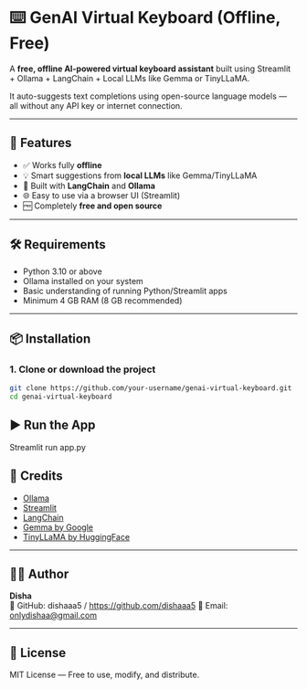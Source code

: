 # ⌨️ GenAI Virtual Keyboard (Offline, Free)

A **free, offline AI-powered virtual keyboard assistant** built using Streamlit + Ollama + LangChain + Local LLMs like Gemma or TinyLLaMA.

It auto-suggests text completions using open-source language models — all without any API key or internet connection.

---

## 🚀 Features

- ✅ Works fully **offline**
- 💡 Smart suggestions from **local LLMs** like Gemma/TinyLLaMA
- 🧠 Built with **LangChain** and **Ollama**
- 🌐 Easy to use via a browser UI (Streamlit)
- 🆓 Completely **free and open source**

---

## 🛠️ Requirements

- Python 3.10 or above
- Ollama installed on your system
- Basic understanding of running Python/Streamlit apps
- Minimum 4 GB RAM (8 GB recommended)

---

## 📦 Installation

### 1. Clone or download the project

```bash
git clone https://github.com/your-username/genai-virtual-keyboard.git
cd genai-virtual-keyboard
```

## ▶️ Run the App
Streamlit run app.py


## 🙌 Credits

- [Ollama](https://ollama.com/)
- [Streamlit](https://streamlit.io/)
- [LangChain](https://www.langchain.com/)
- [Gemma by Google](https://ai.google.dev/gemma)
- [TinyLLaMA by HuggingFace](https://huggingface.co/cTinyLlama)

---

## 👩‍💻 Author

**Disha**  
🔗 GitHub: dishaaa5 / https://github.com/dishaaa5
📧 Email: onlydishaa@gmail.com

---

## 🪪 License

MIT License — Free to use, modify, and distribute.

